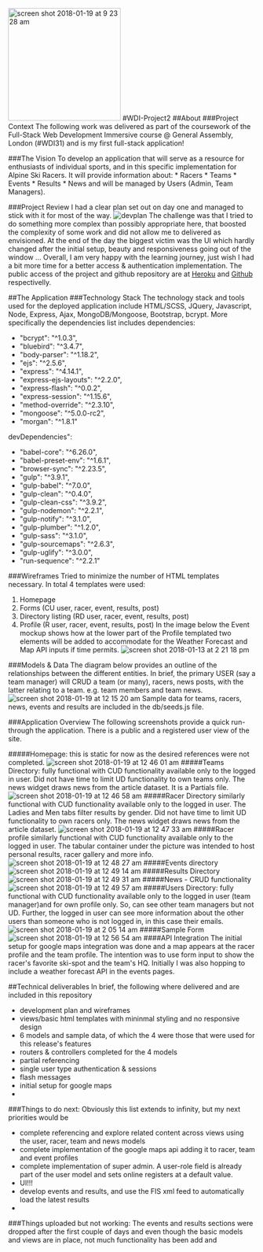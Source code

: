 <img width="229" alt="screen shot 2018-01-19 at 9 23 28 am" src="https://user-images.githubusercontent.com/9730370/35146615-747a61de-fd03-11e7-929a-2adec45d0553.png">
#WDI-Project2
##About
###Project Context
The following work was delivered as part of the coursework of the Full-Stack Web Development Immersive course @ General Assembly, London (#WDI31) and is my first full-stack application!

###The Vision
To develop an application that will serve as a resource for enthusiasts of  individual sports, and in this specific implementation for Alpine Ski Racers. It will provide information about:
	* Racers
	* Teams
	* Events
	* Results
	* News
and will be managed by Users (Admin, Team Managers).

###Project Review
I had a clear plan set out on day one and managed to stick with it for most of the way.
![devplan](https://user-images.githubusercontent.com/9730370/35150222-791f450c-fd11-11e7-8121-ba3240f2f3c7.png)
The challenge was that I tried to do something more complex than possibly appropriate here, that boosted the complexity of some work and did not allow me to delivered as envisioned. At the end of the day the biggest victim was the UI which hardly changed after the initial setup, beauty and responsiveness going out of the window ... Overall, I am very happy with the learning journey, just wish I had a bit more time for a better access & authentication implementation.
The public access of the project and github repository are at
[Heroku](https://immense-temple-93342.herokuapp.com/) and [Github](https://github.com/kgiant/wdi-project2) respectivelly.


##The Application
###Technology Stack
The technology stack and tools used for the deployed application include HTML/SCSS, JQuery, Javascript, Node, Express, Ajax, MongoDB/Mongoose, Bootstrap, bcrypt. More specifically the dependencies list includes
dependencies:
* "bcrypt": "^1.0.3",
* "bluebird": "^3.4.7",
* "body-parser": "^1.18.2",
* "ejs": "^2.5.6",
* "express": "^4.14.1",
* "express-ejs-layouts": "^2.2.0",
* "express-flash": "^0.0.2",
* "express-session": "^1.15.6",
* "method-override": "^2.3.10",
* "mongoose": "^5.0.0-rc2",
* "morgan": "^1.8.1"

devDependencies": 
* "babel-core": "^6.26.0",
* "babel-preset-env": "^1.6.1",
* "browser-sync": "^2.23.5",
* "gulp": "^3.9.1",
* "gulp-babel": "^7.0.0",
* "gulp-clean": "^0.4.0",
* "gulp-clean-css": "^3.9.2",
* "gulp-nodemon": "^2.2.1",
* "gulp-notify": "^3.1.0",
* "gulp-plumber": "^1.2.0",
* "gulp-sass": "^3.1.0",
* "gulp-sourcemaps": "^2.6.3",
* "gulp-uglify": "^3.0.0",
* "run-sequence": "^2.2.1"

###Wireframes
Tried to minimize the number of HTML templates necessary. In total 4 templates were used:
1. Homepage
2. Forms (CU user, racer, event, results, post)
3. Directory listing (RD user, racer, event, results, post)
4. Profile (R user, racer, event, results, post)
In the image below the Event mockup shows how at the lower part of the Profile templated two elements will be added to accommodate for the Weather Forecast and Map API inputs if time permits.
![screen shot 2018-01-13 at 2 21 18 pm](https://user-images.githubusercontent.com/9730370/35149651-e652ae1e-fd0e-11e7-925c-d5dcfe46fad5.png)

###Models & Data
The diagram below provides an outline of the relationships between the different entities. In brief, the primary USER (say a team manager) will CRUD a team (or many), racers, news posts, with the latter relating to a team. e.g. team members and team news.
![screen shot 2018-01-19 at 12 15 20 am](https://user-images.githubusercontent.com/9730370/35149591-98386aac-fd0e-11e7-8071-4076f5ea6afb.png)
Sample data for teams, racers, news, events and results are included in the db/seeds.js file.

###Application Overview
The following screenshots provide a quick run-through the application. There is a public and a registered user view of the site.

#####Homepage: this is static for now as the desired references were not completed.
![screen shot 2018-01-19 at 12 46 01 am](https://user-images.githubusercontent.com/9730370/35149655-e69799a2-fd0e-11e7-8092-8e5d37ce13d1.png)
#####Teams Directory: fully functional with CUD functionality available only to the logged in user. Did not have time to limit UD functionality to own teams only. The news widget draws news from the article dataset. It is a Partials file.
![screen shot 2018-01-19 at 12 46 58 am](https://user-images.githubusercontent.com/9730370/35149656-e6b42004-fd0e-11e7-9f87-d9e7e11d6841.png)
#####Racer Directory similarly functional with CUD functionality available only to the logged in user. The Ladies and Men tabs filter results by gender. Did not have time to limit UD functionality to own racers only. The news widget draws news from the article dataset.
![screen shot 2018-01-19 at 12 47 33 am](https://user-images.githubusercontent.com/9730370/35149657-e6cef55a-fd0e-11e7-8a07-544246b5141b.png)
#####Racer profile similarly functional with CUD functionality available only to the logged in user. The tabular container under the picture was intended to host personal results, racer gallery and more info.
![screen shot 2018-01-19 at 12 48 27 am](https://user-images.githubusercontent.com/9730370/35149658-e6e9da96-fd0e-11e7-8998-5b56b26646e1.png)
#####Events directory
![screen shot 2018-01-19 at 12 49 14 am](https://user-images.githubusercontent.com/9730370/35149659-e6fec1ea-fd0e-11e7-9b90-67be2295c83d.png)
#####Results Directory
![screen shot 2018-01-19 at 12 49 31 am](https://user-images.githubusercontent.com/9730370/35149660-e71592b2-fd0e-11e7-8563-a6848ebce74c.png)
#####News - CRUD functionality
![screen shot 2018-01-19 at 12 49 57 am](https://user-images.githubusercontent.com/9730370/35149661-e73cd124-fd0e-11e7-9f10-799fac7c8115.png)
#####Users Directory: fully functional with CUD functionality available only to the logged in user (team manager)and for own profile only. So, can see other team managers but not UD. Further, the logged in user can see more information about the other users than someone who is not logged in, in this case their emails.
![screen shot 2018-01-19 at 2 05 14 am](https://user-images.githubusercontent.com/9730370/35149664-e853d558-fd0e-11e7-81d9-e235e07abe09.png)
#####Sample Form
![screen shot 2018-01-19 at 12 56 54 am](https://user-images.githubusercontent.com/9730370/35149663-e8391484-fd0e-11e7-971d-38086e606a8c.png)
####API Integration
The initial setup for google maps integration was done and a map appears at the racer profile and the team profile. The intention was to use form input to show the racer's favorite ski-spot and the team's HQ. Initially I was also hopping to include a weather forecast API in the events pages.

##Technical deliverables
In brief, the following where delivered and are included in this repository
* development plan and wireframes
* views/basic html templates with mininmal styling and no responsive design
* 6 models and sample data, of which the 4 were those that were used for this release's features
* routers & controllers completed for the 4 models
* partial referencing
* single user type authentication & sessions
* flash messages
* initial setup for google maps
*

###Things to do next:
Obviously this list extends to infinity, but my next priorities would be
* complete referencing and explore related content across views using the user, racer, team and news models
* complete implementation of the google maps api adding it to racer, team and event profiles
* complete implementation of super admin. A user-role field is already part of the user model and sets online registers at a default value.
* UI!!!
* develop events and results, and use the FIS xml feed to automatically load the latest results
* 

###Things uploaded but not working:
The events and results sections were dropped after the first couple of days and even though the basic models and views are in place, not much functionality has been add and 